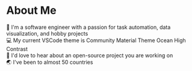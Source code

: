 
<h1>About Me</h1>
<p>👋 I'm a software engineer with a passion for task automation, data visualization, and hobby projects<br>
💻 My current VSCode theme is Community Material Theme Ocean High Contrast<br>
🤝 I'd love to hear about an open-source project you are working on<br>
🌏 I've been to almost 50 countries<br> </p>

